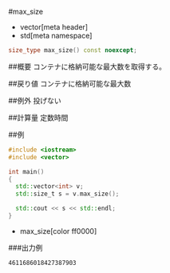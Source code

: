 #max_size
* vector[meta header]
* std[meta namespace]

```cpp
size_type max_size() const noexcept;
```

##概要
コンテナに格納可能な最大数を取得する。


##戻り値
コンテナに格納可能な最大数


##例外
投げない


##計算量
定数時間


##例
```cpp
#include <iostream>
#include <vector>

int main()
{
  std::vector<int> v;
  std::size_t s = v.max_size();

  std::cout << s << std::endl;
}
```
* max_size[color ff0000]

###出力例
```
4611686018427387903
```


